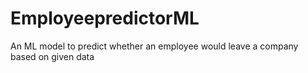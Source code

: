 # EmployeepredictorML
An ML model to predict whether an employee would leave a company based on given data
